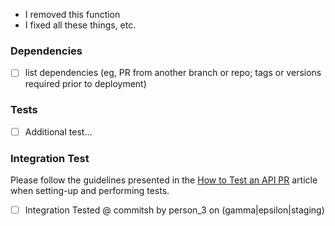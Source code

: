 [//]: # (Let's get your best description here about what's happened! Here's a list as well, if you like:)

* I removed this function
* I fixed all these things, etc.

### Dependencies
- [ ] list dependencies (eg, PR from another branch or repo; tags or versions required prior to deployment)


### Tests
- [ ] Additional test...

### Integration Test
Please follow the guidelines presented in the [How to Test an API PR](https://github.com/CodeNow/devops-scripts/wiki/How-to-Test-an-API-Pull-Request)
article when setting-up and performing tests.

- [ ] Integration Tested @ commitsh by person_3 on (gamma|epsilon|staging)
